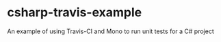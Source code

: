 # csharp-travis-example
An example of using Travis-CI and Mono to run unit tests for a C# project




